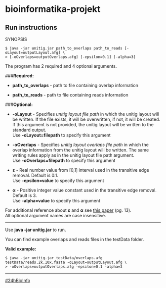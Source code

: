 bioinformatika-projekt
======================

Run instructions
---------------------

SYNOPSIS
```shell
$ java -jar unitig.jar path_to_overlaps path_to_reads [-oLayout=outputLayout.afg] \
> [-oOverlaps=outputOverlaps.afg] [-epsilon=0.1] [-alpha=3]
```

The program has 2 required and 4 optional arguments.

###**Required:**

* **path_to_overlaps** -  path to file containing overlap information

* **path_to_reads**    -  path to file containing reads information

###**Optional:**

* **-oLayout**   -  Specifies *unitig layout file path* in which the unitig layout will be written. If the file exists, it will be overwritten, if not, it will be created. If this argument is not provided, the unitig layout will be written to the standard output.
<br />Use **-oLayout=filepath** to specify this argument

* **-oOverlaps** -  Specifies *unitig layout overlaps file path* in which the overlap information from the unitig layout will be written. The same writing rules apply as in the unitig layout file path argument. 
<br />Use **-oOverlaps=filepath** to specify this argument

* **ε**          -  Real number value from [0,1] interval used in the transitive edge removal. Default is 0.1.
<br />Use **-epsilon=value** to specify this argument

* **α**          -  Positive integer value constant used in the transitive edge removal. Default is 3.
<br />Use **-alpha=value** to specify this argument

For additional reference about **ε** and **α** see [this paper](http://citeseerx.ist.psu.edu/viewdoc/download?doi=10.1.1.37.9658&rep=rep1&type=pdf) (pg. 13).
<br />All optional argument names are case insensitive.

-----------------------------------
Use **java -jar unitig.jar** to run.

You can find example overlaps and reads files in the testData folder.

**Valid example:**
```shell
$ java -jar unitig.jar testData/overlaps.afg testData/reads.2k.10x.fasta -oLayout=outputLayout.afg \
> -oOverlaps=outputOverlaps.afg -epsilon=0.1 -alpha=3
```

-----------------------------------
[#24hBioInfo](https://www.facebook.com/24hprojectchallenge "Check out the construction of this awesome project!")
